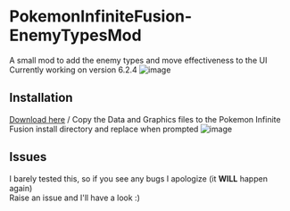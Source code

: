 # PokemonInfiniteFusion-EnemyTypesMod
A small mod to add the enemy types and move effectiveness to the UI \
Currently working on version 6.2.4
![image](https://github.com/user-attachments/assets/6a132cd2-156f-4e58-9872-138b0503ce7a)


## Installation
[Download here](https://github.com/Vizualyse/PokemonInfiniteFusion-EnemyTypesMod/zipball/main) /
Copy the Data and Graphics files to the Pokemon Infinite Fusion install directory and replace when prompted
![image](https://github.com/user-attachments/assets/0b474051-f0b9-4418-8c0f-dc5f453ad152)

## Issues
I barely tested this, so if you see any bugs I apologize (it **WILL** happen again) \
Raise an issue and I'll have a look :)
